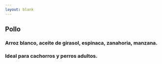 ```yaml
---
layout: blank
---
```

<turbo-frame id="the_pit">
  <div style="background-image: url('../../assets/img/escarapelas/escarapela_pollo_ruidosa.png')"
  class="bg-cover">
    <div class="escarapela border-verde-300">
      <h2 class="text-4xl">Pollo</h2>
      <h3 class="py-2 mx-8 text-xl font-bold text-center">Arroz blanco, aceite de girasol, espinaca, zanahoria,
      manzana.</h3>
        <h3 class="mx-8 text-xl">Ideal para cachorros y perros adultos.</h3>
    </div>
  </div>
</turbo-frame>
